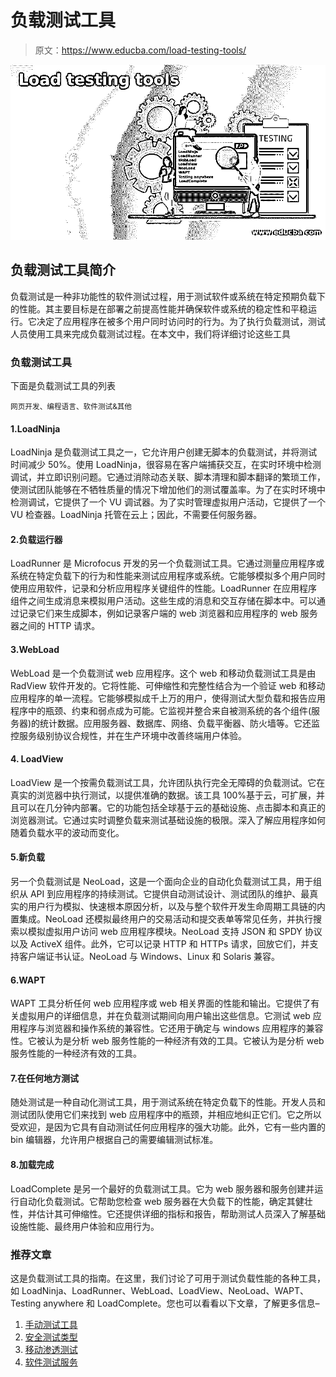# 负载测试工具

> 原文：<https://www.educba.com/load-testing-tools/>

![Load testing tools](img/6e4f12b092827b0b96dbc4971eea95ee.png)



## 负载测试工具简介

负载测试是一种非功能性的软件测试过程，用于测试软件或系统在特定预期负载下的性能。其主要目标是在部署之前提高性能并确保软件或系统的稳定性和平稳运行。它决定了应用程序在被多个用户同时访问时的行为。为了执行负载测试，测试人员使用工具来完成负载测试过程。在本文中，我们将详细讨论这些工具

### 负载测试工具

下面是负载测试工具的列表

<small>网页开发、编程语言、软件测试&其他</small>

#### 1.LoadNinja

LoadNinja 是负载测试工具之一，它允许用户创建无脚本的负载测试，并将测试时间减少 50%。使用 LoadNinja，很容易在客户端捕获交互，在实时环境中检测调试，并立即识别问题。它通过消除动态关联、脚本清理和脚本翻译的繁琐工作，使测试团队能够在不牺牲质量的情况下增加他们的测试覆盖率。为了在实时环境中检测调试，它提供了一个 VU 调试器。为了实时管理虚拟用户活动，它提供了一个 VU 检查器。LoadNinja 托管在云上；因此，不需要任何服务器。

#### 2.负载运行器

LoadRunner 是 Microfocus 开发的另一个负载测试工具。它通过测量应用程序或系统在特定负载下的行为和性能来测试应用程序或系统。它能够模拟多个用户同时使用应用软件，记录和分析应用程序关键组件的性能。LoadRunner 在应用程序组件之间生成消息来模拟用户活动。这些生成的消息和交互存储在脚本中。可以通过记录它们来生成脚本，例如记录客户端的 web 浏览器和应用程序的 web 服务器之间的 HTTP 请求。

#### 3.WebLoad

WebLoad 是一个负载测试 web 应用程序。这个 web 和移动负载测试工具是由 RadView 软件开发的。它将性能、可伸缩性和完整性结合为一个验证 web 和移动应用程序的单一流程。它能够模拟成千上万的用户，使得测试大型负载和报告应用程序中的瓶颈、约束和弱点成为可能。它监视并整合来自被测系统的各个组件(服务器)的统计数据。应用服务器、数据库、网络、负载平衡器、防火墙等。它还监控服务级别协议合规性，并在生产环境中改善终端用户体验。

#### 4\. LoadView

LoadView 是一个按需负载测试工具，允许团队执行完全无障碍的负载测试。它在真实的浏览器中执行测试，以提供准确的数据。该工具 100%基于云，可扩展，并且可以在几分钟内部署。它的功能包括全球基于云的基础设施、点击脚本和真正的浏览器测试。它通过实时调整负载来测试基础设施的极限。深入了解应用程序如何随着负载水平的波动而变化。

#### 5.新负载

另一个负载测试是 NeoLoad，这是一个面向企业的自动化负载测试工具，用于组织从 API 到应用程序的持续测试。它提供自动测试设计、测试团队的维护、最真实的用户行为模拟、快速根本原因分析，以及与整个软件开发生命周期工具链的内置集成。NeoLoad 还模拟最终用户的交易活动和提交表单等常见任务，并执行搜索以模拟虚拟用户访问 web 应用程序模块。NeoLoad 支持 JSON 和 SPDY 协议以及 ActiveX 组件。此外，它可以记录 HTTP 和 HTTPs 请求，回放它们，并支持客户端证书认证。NeoLoad 与 Windows、Linux 和 Solaris 兼容。

#### 6.WAPT

WAPT 工具分析任何 web 应用程序或 web 相关界面的性能和输出。它提供了有关虚拟用户的详细信息，并在负载测试期间向用户输出这些信息。它测试 web 应用程序与浏览器和操作系统的兼容性。它还用于确定与 windows 应用程序的兼容性。它被认为是分析 web 服务性能的一种经济有效的工具。它被认为是分析 web 服务性能的一种经济有效的工具。

#### 7.在任何地方测试

随处测试是一种自动化测试工具，用于测试系统在特定负载下的性能。开发人员和测试团队使用它们来找到 web 应用程序中的瓶颈，并相应地纠正它们。它之所以受欢迎，是因为它具有自动测试任何应用程序的强大功能。此外，它有一些内置的 bin 编辑器，允许用户根据自己的需要编辑测试标准。

#### 8.加载完成

LoadComplete 是另一个最好的负载测试工具。它为 web 服务器和服务创建并运行自动化负载测试。它帮助您检查 web 服务器在大负载下的性能，确定其健壮性，并估计其可伸缩性。它还提供详细的指标和报告，帮助测试人员深入了解基础设施性能、最终用户体验和应用行为。

### 推荐文章

这是负载测试工具的指南。在这里，我们讨论了可用于测试负载性能的各种工具，如 LoadNinja、LoadRunner、WebLoad、LoadView、NeoLoad、WAPT、Testing anywhere 和 LoadComplete。您也可以看看以下文章，了解更多信息–

1.  [手动测试工具](https://www.educba.com/manual-testing-tools/)
2.  [安全测试类型](https://www.educba.com/security-testing-types/)
3.  [移动渗透测试](https://www.educba.com/mobile-penetration-testing/)
4.  [软件测试服务](https://www.educba.com/software-testing-services/)





